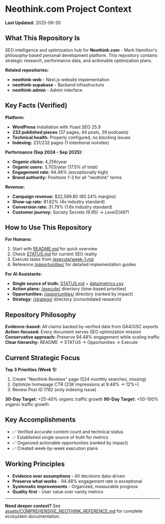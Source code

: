 # Neothink.com Project Context

**Last Updated:** 2025-09-30

## What This Repository Is

SEO intelligence and optimization hub for **Neothink.com** - Mark Hamilton's philosophy-based personal development platform. This repository contains strategic research, performance data, and actionable optimization plans.

**Related repositories:**
- **neothink-web** - Next.js website implementation
- **neothink-supabase** - Backend infrastructure
- **neothink-admin** - Admin interface

## Key Facts (Verified)

**Platform:**
- **WordPress** installation with Yoast SEO 25.9
- **232 published pieces** (37 pages, 44 posts, 39 podcasts)
- **Technical health:** Properly configured, no blocking issues
- **Indexing:** 231/232 pages (1 intentional noindex)

**Performance (Sep 2024 - Sep 2025):**
- **Organic clicks:** 4,256/year
- **Organic users:** 3,703/year (17.5% of total)
- **Engagement rate:** 94.48% (exceptionally high)
- **Brand authority:** Positions 1-3 for all "neothink" terms

**Revenue:**
- **Campaign revenue:** $32,589.80 (60.24% margins)
- **Show-up rate:** 81.62% (4x industry standard)
- **Conversion rate:** 31.79% (1.6x industry standard)
- **Customer journey:** Society Secrets ($9.95) → Level 2 ($497)

## How to Use This Repository

**For Humans:**
1. Start with [README.md](README.md) for quick overview
2. Check [STATUS.md](STATUS.md) for current SEO reality
3. Execute tasks from [/execute/week-1.md](execute/week-1.md)
4. Reference [/opportunities/](opportunities/) for detailed implementation guides

**For AI Assistants:**
- **Single source of truth:** [STATUS.md](STATUS.md) + [data/metrics.csv](data/metrics.csv)
- **Action plans:** [/execute/](execute/) directory (time-based priorities)
- **Opportunities:** [/opportunities/](opportunities/) directory (ranked by impact)
- **Strategy:** [/strategy/](strategy/) directory (consolidated research)

## Repository Philosophy

**Evidence-based:** All claims backed by verified data from GA4/GSC exports
**Action-focused:** Every document serves SEO optimization mission
**Conservative approach:** Preserve 94.48% engagement while scaling traffic
**Clear hierarchy:** README → STATUS → Opportunities → Execute

## Current Strategic Focus

**Top 3 Priorities (Week 1):**
1. Create "Neothink Reviews" page (524 monthly searches, missing)
2. Optimize homepage CTR (23K impressions at 9.48% → 12%+)
3. Review Post ID 1782 (only indexing issue)

**30-Day Target:** +25-40% organic traffic growth
**90-Day Target:** +50-100% organic traffic growth

## Key Accomplishments

- ✅ Verified accurate content count and technical status
- ✅ Established single source of truth for metrics
- ✅ Organized actionable opportunities (ranked by impact)
- ✅ Created week-by-week execution plans

## Working Principles

- **Evidence over assumptions** - All decisions data-driven
- **Preserve what works** - 94.48% engagement rate is exceptional
- **Systematic improvements** - Organized, measurable progress
- **Quality first** - User value over vanity metrics

---

**Need deeper context?** See [assets/COMPREHENSIVE_NEOTHINK_REFERENCE.md](assets/COMPREHENSIVE_NEOTHINK_REFERENCE.md) for complete ecosystem documentation.
